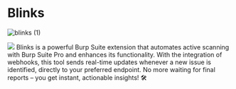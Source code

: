 
# Blinks

![blinks (1)](https://github.com/user-attachments/assets/256b8c0a-4358-4787-8d41-39a13b2b95f8)

![](https://img.shields.io/github/release/pandao/editor.md.svg)
Blinks is a powerful Burp Suite extension that automates active scanning with Burp Suite Pro and enhances its functionality. With the integration of webhooks, this tool sends real-time updates whenever a new issue is identified, directly to your preferred endpoint. No more waiting for final reports – you get instant, actionable insights! 🛠️
